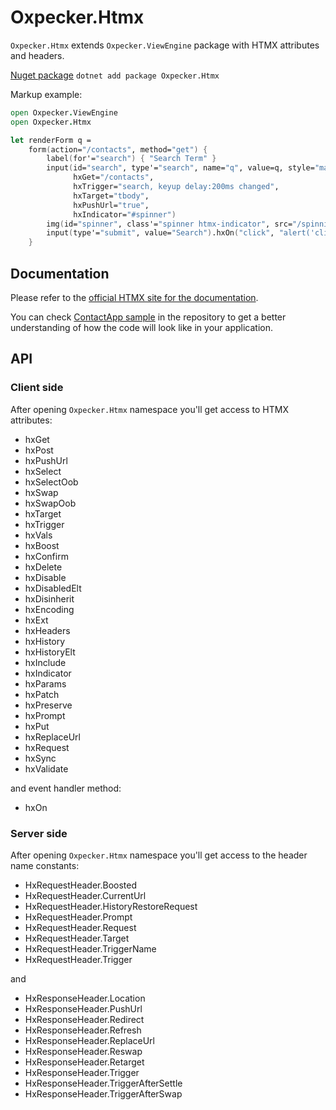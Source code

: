 ---
---
# Oxpecker.Htmx

`Oxpecker.Htmx` extends `Oxpecker.ViewEngine` package with HTMX attributes and headers.

[Nuget package](https://www.nuget.org/packages/Oxpecker.Htmx) `dotnet add package Oxpecker.Htmx`

Markup example:

```fsharp
open Oxpecker.ViewEngine
open Oxpecker.Htmx

let renderForm q =
    form(action="/contacts", method="get") {
        label(for'="search") { "Search Term" }
        input(id="search", type'="search", name="q", value=q, style="margin: 0 5px", autocomplete="off",
              hxGet="/contacts",
              hxTrigger="search, keyup delay:200ms changed",
              hxTarget="tbody",
              hxPushUrl="true",
              hxIndicator="#spinner")
        img(id="spinner", class'="spinner htmx-indicator", src="/spinning-circles.svg", alt="Request In Flight...")
        input(type'="submit", value="Search").hxOn("click", "alert('clicked')")
    }
```

## Documentation

Please refer to the [official HTMX site for the documentation](https://htmx.org).

You can check [ContactApp sample](https://github.com/Lanayx/Oxpecker/tree/develop/examples/ContactApp) in the repository to get a better understanding of how the code will look like in your application.

## API

### Client side

After opening `Oxpecker.Htmx` namespace you'll get access to HTMX attributes:
- hxGet
- hxPost
- hxPushUrl
- hxSelect
- hxSelectOob
- hxSwap
- hxSwapOob
- hxTarget
- hxTrigger
- hxVals
- hxBoost
- hxConfirm
- hxDelete
- hxDisable
- hxDisabledElt
- hxDisinherit
- hxEncoding
- hxExt
- hxHeaders
- hxHistory
- hxHistoryElt
- hxInclude
- hxIndicator
- hxParams
- hxPatch
- hxPreserve
- hxPrompt
- hxPut
- hxReplaceUrl
- hxRequest
- hxSync
- hxValidate

and event handler method:

- hxOn

### Server side

After opening `Oxpecker.Htmx` namespace you'll get access to the header name constants:

- HxRequestHeader.Boosted
- HxRequestHeader.CurrentUrl
- HxRequestHeader.HistoryRestoreRequest
- HxRequestHeader.Prompt
- HxRequestHeader.Request
- HxRequestHeader.Target
- HxRequestHeader.TriggerName
- HxRequestHeader.Trigger

and

- HxResponseHeader.Location
- HxResponseHeader.PushUrl
- HxResponseHeader.Redirect
- HxResponseHeader.Refresh
- HxResponseHeader.ReplaceUrl
- HxResponseHeader.Reswap
- HxResponseHeader.Retarget
- HxResponseHeader.Trigger
- HxResponseHeader.TriggerAfterSettle
- HxResponseHeader.TriggerAfterSwap
